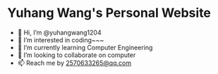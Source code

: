 # Yuhang Wang's Personal Website

- 👋 Hi, I’m @yuhangwang1204
- 👀 I’m interested in coding~~~
- 🌱 I’m currently learning Computer Engineering
- 💞️ I’m looking to collaborate on computer
- 📫 Reach me by 2570633265@qq.com
